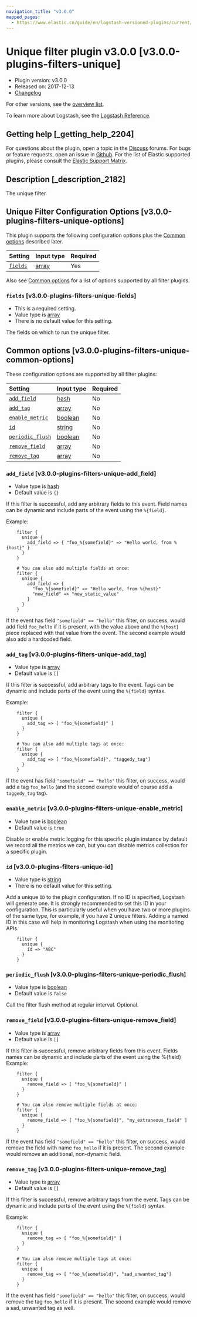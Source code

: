 ```yaml
---
navigation_title: "v3.0.0"
mapped_pages:
  - https://www.elastic.co/guide/en/logstash-versioned-plugins/current/v3.0.0-plugins-filters-unique.html
---
```


# Unique filter plugin v3.0.0 [v3.0.0-plugins-filters-unique]

* Plugin version: v3.0.0
* Released on: 2017-12-13
* [Changelog](https://github.com/logstash-plugins/logstash-filter-unique/blob/v3.0.0/CHANGELOG.md)

For other versions, see the [overview list](filter-unique-index.md).

To learn more about Logstash, see the [Logstash Reference](https://www.elastic.co/guide/en/logstash/current/index.html).

## Getting help [_getting_help_2204]

For questions about the plugin, open a topic in the [Discuss](http://discuss.elastic.co) forums. For bugs or feature requests, open an issue in [Github](https://github.com/logstash-plugins/logstash-filter-unique). For the list of Elastic supported plugins, please consult the [Elastic Support Matrix](https://www.elastic.co/support/matrix#matrix_logstash_plugins).

## Description [_description_2182]

The unique filter.

## Unique Filter Configuration Options [v3.0.0-plugins-filters-unique-options]

This plugin supports the following configuration options plus the [Common options](v3-0-0-plugins-filters-unique.md#v3.0.0-plugins-filters-unique-common-options) described later.

| Setting | Input type | Required |
| :- | :- | :- |
| [`fields`](v3-0-0-plugins-filters-unique.md#v3.0.0-plugins-filters-unique-fields) | [array](/lsr/value-types.md#array) | Yes |

Also see [Common options](v3-0-0-plugins-filters-unique.md#v3.0.0-plugins-filters-unique-common-options) for a list of options supported by all filter plugins.

### `fields` [v3.0.0-plugins-filters-unique-fields]

* This is a required setting.
* Value type is [array](/lsr/value-types.md#array)
* There is no default value for this setting.

The fields on which to run the unique filter.

## Common options [v3.0.0-plugins-filters-unique-common-options]

These configuration options are supported by all filter plugins:

| Setting | Input type | Required |
| :- | :- | :- |
| [`add_field`](v3-0-0-plugins-filters-unique.md#v3.0.0-plugins-filters-unique-add_field) | [hash](/lsr/value-types.md#hash) | No |
| [`add_tag`](v3-0-0-plugins-filters-unique.md#v3.0.0-plugins-filters-unique-add_tag) | [array](/lsr/value-types.md#array) | No |
| [`enable_metric`](v3-0-0-plugins-filters-unique.md#v3.0.0-plugins-filters-unique-enable_metric) | [boolean](/lsr/value-types.md#boolean) | No |
| [`id`](v3-0-0-plugins-filters-unique.md#v3.0.0-plugins-filters-unique-id) | [string](/lsr/value-types.md#string) | No |
| [`periodic_flush`](v3-0-0-plugins-filters-unique.md#v3.0.0-plugins-filters-unique-periodic_flush) | [boolean](/lsr/value-types.md#boolean) | No |
| [`remove_field`](v3-0-0-plugins-filters-unique.md#v3.0.0-plugins-filters-unique-remove_field) | [array](/lsr/value-types.md#array) | No |
| [`remove_tag`](v3-0-0-plugins-filters-unique.md#v3.0.0-plugins-filters-unique-remove_tag) | [array](/lsr/value-types.md#array) | No |

### `add_field` [v3.0.0-plugins-filters-unique-add_field]

* Value type is [hash](/lsr/value-types.md#hash)
* Default value is `{}`

If this filter is successful, add any arbitrary fields to this event. Field names can be dynamic and include parts of the event using the `%{field}`.

Example:

```
    filter {
      unique {
        add_field => { "foo_%{somefield}" => "Hello world, from %{host}" }
      }
    }
```

```
    # You can also add multiple fields at once:
    filter {
      unique {
        add_field => {
          "foo_%{somefield}" => "Hello world, from %{host}"
          "new_field" => "new_static_value"
        }
      }
    }
```

If the event has field `"somefield" == "hello"` this filter, on success, would add field `foo_hello` if it is present, with the value above and the `%{host}` piece replaced with that value from the event. The second example would also add a hardcoded field.

### `add_tag` [v3.0.0-plugins-filters-unique-add_tag]

* Value type is [array](/lsr/value-types.md#array)
* Default value is `[]`

If this filter is successful, add arbitrary tags to the event. Tags can be dynamic and include parts of the event using the `%{field}` syntax.

Example:

```
    filter {
      unique {
        add_tag => [ "foo_%{somefield}" ]
      }
    }
```

```
    # You can also add multiple tags at once:
    filter {
      unique {
        add_tag => [ "foo_%{somefield}", "taggedy_tag"]
      }
    }
```

If the event has field `"somefield" == "hello"` this filter, on success, would add a tag `foo_hello` (and the second example would of course add a `taggedy_tag` tag).

### `enable_metric` [v3.0.0-plugins-filters-unique-enable_metric]

* Value type is [boolean](/lsr/value-types.md#boolean)
* Default value is `true`

Disable or enable metric logging for this specific plugin instance by default we record all the metrics we can, but you can disable metrics collection for a specific plugin.

### `id` [v3.0.0-plugins-filters-unique-id]

* Value type is [string](/lsr/value-types.md#string)
* There is no default value for this setting.

Add a unique `ID` to the plugin configuration. If no ID is specified, Logstash will generate one. It is strongly recommended to set this ID in your configuration. This is particularly useful when you have two or more plugins of the same type, for example, if you have 2 unique filters. Adding a named ID in this case will help in monitoring Logstash when using the monitoring APIs.

```
    filter {
      unique {
        id => "ABC"
      }
    }
```

### `periodic_flush` [v3.0.0-plugins-filters-unique-periodic_flush]

* Value type is [boolean](/lsr/value-types.md#boolean)
* Default value is `false`

Call the filter flush method at regular interval. Optional.

### `remove_field` [v3.0.0-plugins-filters-unique-remove_field]

* Value type is [array](/lsr/value-types.md#array)
* Default value is `[]`

If this filter is successful, remove arbitrary fields from this event. Fields names can be dynamic and include parts of the event using the %{field} Example:

```
    filter {
      unique {
        remove_field => [ "foo_%{somefield}" ]
      }
    }
```

```
    # You can also remove multiple fields at once:
    filter {
      unique {
        remove_field => [ "foo_%{somefield}", "my_extraneous_field" ]
      }
    }
```

If the event has field `"somefield" == "hello"` this filter, on success, would remove the field with name `foo_hello` if it is present. The second example would remove an additional, non-dynamic field.

### `remove_tag` [v3.0.0-plugins-filters-unique-remove_tag]

* Value type is [array](/lsr/value-types.md#array)
* Default value is `[]`

If this filter is successful, remove arbitrary tags from the event. Tags can be dynamic and include parts of the event using the `%{field}` syntax.

Example:

```
    filter {
      unique {
        remove_tag => [ "foo_%{somefield}" ]
      }
    }
```

```
    # You can also remove multiple tags at once:
    filter {
      unique {
        remove_tag => [ "foo_%{somefield}", "sad_unwanted_tag"]
      }
    }
```

If the event has field `"somefield" == "hello"` this filter, on success, would remove the tag `foo_hello` if it is present. The second example would remove a sad, unwanted tag as well.
